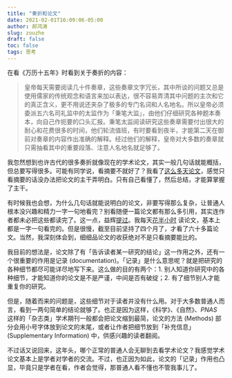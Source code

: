 ```yaml
---
title: "奏折和论文"
date: 2021-02-01T16:09:06-05:00
author: 郝鸿涛
slug: zouzhe
draft: false
toc: false
tags: 思考
---
```


在看《万历十五年》时看到关于奏折的内容：

>皇帝每天需要阅读几十件奏章，这些奏章文字冗长，其中所谈的问题又总是使用儒家的传统观念和语言来加以表达，很不容易弄清其中问题的主次和它的真正含义，更不用说还夹杂了极多的专门名词和人名地名。所以皇帝必须委派五六名司礼监中的太监作为「秉笔大监」，由他们仔细研究各种题本奏本，向自己作扼要的口头汇报。秉笔太监阅读研究这些奏章需要付出很大的耐心和花费很多的时间，他们轮流值班，有时要看到夜半，才能第二天在御前对奏章的内容作出准确的解释。经过他们的解释，皇帝对大多数的奏章就只需抽看其中的重要段落、注意人名地名就足够了。

我忽然想到也许古代的很多奏折就像现在的学术论文，其实一般几句话就能概括，但总要写得很多。可能有同学说，看摘要不就好了？我看了[这么多天论文](/en/apad/)，感觉只看摘要的话没办法把论文的主干弄明白。只有自己看懂了，然后总结，才能算掌握了主干。

有时候我也会想，为什么几句话就能说明白的论文，非要写得那么复杂，让普通人根本没兴趣和精力一字一句地看完？别看随便一篇论文都有那么多引用，其实连作者都未必把这些都读完了。这一点，益辉[提过](https://yihui.org/cn/2015/11/peer-review/)。我每天[花半小时](/en/apad/) 读论文，基本上都是一字一句看完的。但是很慢，截至目前坚持了四个月了，才看了六十多篇论文。当然，我深刻体会到，细细品论文的收获绝对不是只看摘要能比的。

我目前的想法是，论文除了有「告诉读者某一研究的结论」这一作用之外，还有一个很重要的作用是记录 (documentation)。「记录」是什么意思呢？就是把研究的各种细节都尽可能详尽地写下来。这么做的目的有两个：1. 别人知道你研究中的各种细节，才能知道你的论文是不是严谨，中间是否有破绽；2. 有了细节别人才能重复你的研究。

但是，随着而来的问题是，这些细节对于读者并没有什么用。对于大多数普通人而言，看到一两句简单的结论就够了。也正是因为这样，《科学》、《自然》、*PNAS* 这样的「杂志类」学术期刊一般都会把论文缩到最简，论文的方法 (Methods) 部分会用小号字体放到论文的末尾，或者让作者把细节放到「补充信息」 (Supplementary Information) 中，供感兴趣的读者翻阅。

不过话又说回来，这年头，哪个正常的普通人会无聊到去看学术论文？我感觉学术论文基本上是学者对学者的交流。不过，也正因为如此，论文的「记录」作用也凸显，毕竟只是学者在看，作者会觉得，那普通人看不懂也不管我事儿了。

